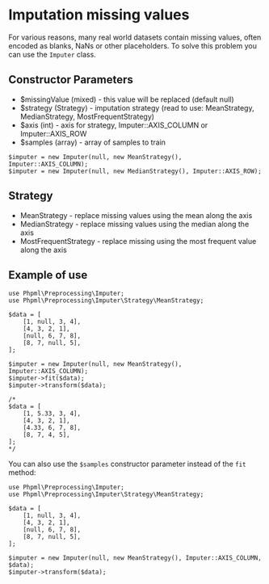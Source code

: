 # Imputation missing values

For various reasons, many real world datasets contain missing values, often encoded as blanks, NaNs or other placeholders.
To solve this problem you can use the `Imputer` class.

## Constructor Parameters

* $missingValue (mixed) - this value will be replaced (default null)
* $strategy (Strategy) - imputation strategy (read to use: MeanStrategy, MedianStrategy, MostFrequentStrategy)
* $axis (int) - axis for strategy, Imputer::AXIS_COLUMN or Imputer::AXIS_ROW
* $samples (array) - array of samples to train

```
$imputer = new Imputer(null, new MeanStrategy(), Imputer::AXIS_COLUMN);
$imputer = new Imputer(null, new MedianStrategy(), Imputer::AXIS_ROW);
```

## Strategy

* MeanStrategy - replace missing values using the mean along the axis
* MedianStrategy - replace missing values using the median along the axis
* MostFrequentStrategy - replace missing using the most frequent value along the axis

## Example of use

```
use Phpml\Preprocessing\Imputer;
use Phpml\Preprocessing\Imputer\Strategy\MeanStrategy;

$data = [
    [1, null, 3, 4],
    [4, 3, 2, 1],
    [null, 6, 7, 8],
    [8, 7, null, 5],
];

$imputer = new Imputer(null, new MeanStrategy(), Imputer::AXIS_COLUMN);
$imputer->fit($data);
$imputer->transform($data);

/*
$data = [
    [1, 5.33, 3, 4],
    [4, 3, 2, 1],
    [4.33, 6, 7, 8],
    [8, 7, 4, 5],
];
*/

```

You can also use the `$samples` constructor parameter instead of the `fit` method:

```
use Phpml\Preprocessing\Imputer;
use Phpml\Preprocessing\Imputer\Strategy\MeanStrategy;

$data = [
    [1, null, 3, 4],
    [4, 3, 2, 1],
    [null, 6, 7, 8],
    [8, 7, null, 5],
];

$imputer = new Imputer(null, new MeanStrategy(), Imputer::AXIS_COLUMN, $data);
$imputer->transform($data);
```
